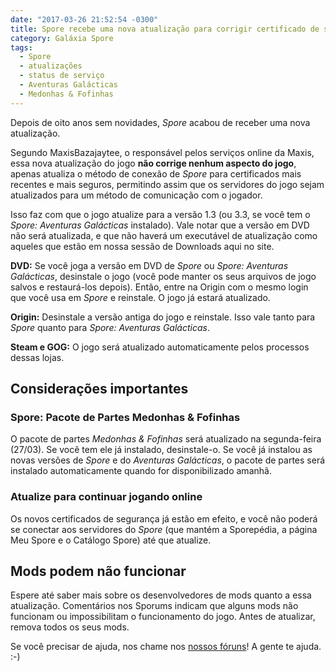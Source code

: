 ```yaml
---
date: "2017-03-26 21:52:54 -0300"
title: Spore recebe uma nova atualização para corrigir certificado de segurança
category: Galáxia Spore
tags:
  - Spore
  - atualizações
  - status de serviço
  - Aventuras Galácticas
  - Medonhas & Fofinhas
---
```


Depois de oito anos sem novidades, _Spore_ acabou de receber uma nova atualização.

Segundo MaxisBazajaytee, o responsável pelos serviços online da Maxis, essa nova atualização do jogo **não corrige nenhum aspecto do jogo**, apenas atualiza o método de conexão de _Spore_ para certificados mais recentes e mais seguros, permitindo assim que os servidores do jogo sejam atualizados para um método de comunicação com o jogador.

Isso faz com que o jogo atualize para a versão 1.3 (ou 3.3, se você tem o _Spore: Aventuras Galácticas_ instalado). Vale notar que a versão em DVD não será atualizada, e que não haverá um executável de atualização como aqueles que estão em nossa sessão de Downloads aqui no site.

**DVD:** Se você joga a versão em DVD de _Spore_ ou _Spore: Aventuras Galácticas_, desinstale o jogo (você pode manter os seus arquivos de jogo salvos e restaurá-los depois). Então, entre na Origin com o mesmo login que você usa em _Spore_ e reinstale. O jogo já estará atualizado.

**Origin:** Desinstale a versão antiga do jogo e reinstale. Isso vale tanto para _Spore_ quanto para _Spore: Aventuras Galácticas_.

**Steam e GOG:** O jogo será atualizado automaticamente pelos processos dessas lojas.

## Considerações importantes

### Spore: Pacote de Partes Medonhas & Fofinhas
O pacote de partes _Medonhas & Fofinhas_ será atualizado na segunda-feira (27/03). Se você tem ele já instalado, desinstale-o. Se você já instalou as novas versões de _Spore_ e do _Aventuras Galácticas_, o pacote de partes será instalado automaticamente quando for disponibilizado amanhã.

### Atualize para continuar jogando online
Os novos certificados de segurança já estão em efeito, e você não poderá se conectar aos servidores do _Spore_ (que mantém a Sporepédia, a página Meu Spore e o Catálogo Spore) até que atualize.

## Mods podem não funcionar
Espere até saber mais sobre os desenvolvedores de mods quanto a essa atualização. Comentários nos Sporums indicam que alguns mods não funcionam ou impossibilitam o funcionamento do jogo. Antes de atualizar, remova todos os seus mods.

Se você precisar de ajuda, nos chame nos [nossos fóruns](https://foruns.esporo.net/)! A gente te ajuda. :-)
